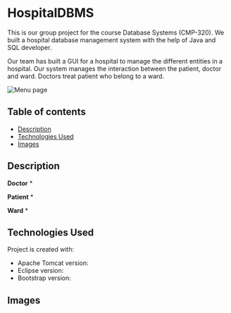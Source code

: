 # HospitalDBMS
This is our group project for the course Database Systems (CMP-320). We built a hospital database management system with the help of Java and SQL developer.

Our team has built a GUI for a hospital to manage the different entities in a hospital. Our system manages the interaction between the patient, doctor and ward. Doctors treat patient who belong to a ward. 

![Menu page]()

## Table of contents
* [Description](#description)
* [Technologies Used](#technologies-used)
* [Images](#images)

## Description


<b>Doctor</b>
* 

<b>Patient</b>
* 

<b>Ward</b>
* 




## Technologies Used
Project is created with:
* Apache Tomcat version: 
* Eclipse version: 
* Bootstrap version: 

## Images



